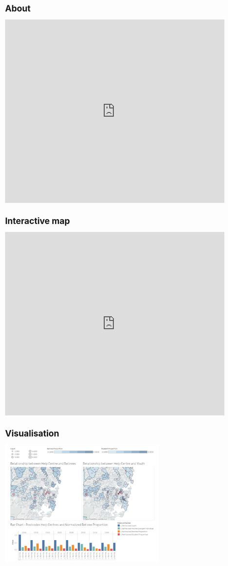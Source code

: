 # About

<iframe width="720px" height="600px" src="https://www.youtube.com/embed/-EwwJnJPs8A" frameborder="0" allow="autoplay; encrypted-media" allowfullscreen></iframe>  

<br>

# Interactive map

<iframe style="width: 720px; height: 600px; border: none;" src="https://nationalmap.gov.au/#share=s-yqogOviURhn7lScjNX6HEkaNQPf" allowFullScreen mozAllowFullScreen webkitAllowFullScreen></iframe>

<br>

# Visualisation

<img src="https://raw.githubusercontent.com/wongj/placeholder/master/tableau.png" width="720px">
